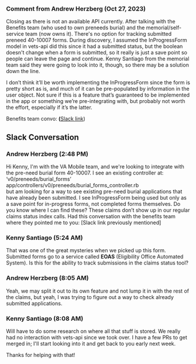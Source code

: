 ### Comment from Andrew Herzberg (Oct 27, 2023)

Closing as there is not an available API currently. After talking with the Benefits team (who used to own preneeds burial) and the memorial/self-service team (now owns it). There's no option for tracking submitted preneed 40-10007 forms. During discovery, I assumed the InProgressForm model in vets-api did this since it had a submitted status, but the boolean doesn't change when a form is submitted, so it really is just a save point so people can leave the page and continue. Kenny Santiago from the memorial team said they were going to look into it, though, so there may be a solution down the line.

I don’t think it’ll be worth implementing the InProgressForm since the form is pretty short as is, and much of it can be pre-populated by information in the user object. Not sure if this is a feature that’s guaranteed to be implemented in the app or something we’re pre-integrating with, but probably not worth the effort, especially if it’s the latter.

Benefits team convo: __(__[Slack link](https://dsva.slack.com/archives/C04KHCT3ZMY/p1698354751560549))


## Slack Conversation


### Andrew Herzberg (2:48 PM)

Hi Kenny, I'm with the VA Mobile team, and we're looking to integrate with the pre-need burial form 40-10007. I see an existing controller at: ‘v0/preneeds/burial_forms’ app/controllers/v0/preneeds/burial_forms_controller.rb \
but am looking for a way to see existing pre-need burial applications that have already been submitted. I see InProgressForm being used but only as a save point for in-progress forms, not completed forms themselves. Do you know where I can find these? These claims don’t show up in our regular claims status index calls. Had this conversation with the benefits team where they pointed me to you: [Slack link previously mentioned]


### Kenny Santiago (5:24 AM)

That was one of the great mysteries when we picked up this form. Submitted forms go to a service called __EOAS__ (Eligibility Office Automated System). Is this for the ability to track submissions in the claims status tool?


### Andrew Herzberg (8:05 AM)

Yeah, we may split it out to its own feature and not lump it in with the rest of the claims, but yeah, I was trying to figure out a way to check already submitted applications.


### Kenny Santiago (8:08 AM)

Will have to do some research on where all that stuff is stored. We really had no interaction with vets-api since we took over. I have a few PRs to get merged in; I'll start looking into it and get back to you early next week.

Thanks for helping with that!
